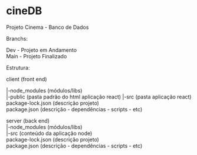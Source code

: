 # cineDB  
Projeto Cinema - Banco de Dados    


Branchs:    

Dev - Projeto em Andamento  
Main - Projeto Finalizado    


Estrutura:   

client (front end)  

|-node_modules (módulos/libs)  
|-public (pasta padrão do html aplicação react) 
|-src (pasta aplicação react)  
package-lock.json (descrição projeto)  
package.json (descrição - dependências - scripts - etc)  

server (back end)  
|-node_modules (módulos/libs)  
|-src (conteúdo da aplicação node)  
package-lock.json (descrição projeto)  
package.json (descrição - dependências - scripts - etc)  
